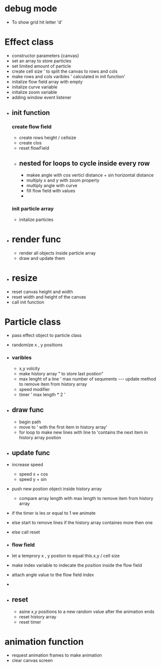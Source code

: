 # debug mode
 - To show grid hit letter 'd'


# Effect class
 - constructor parameters {canvas}
 - set an array to store particles
 - set limited amount of particle
 - create cell size ' to split the canvas to rows and cols
 - make rows and cols varibles ' calculated in init function'
 - initalize flow field array with empty
 - initalize curve variable
 - initalize zoom variable
 - adding window event listener
 - ## init function
    ### create flow field
    - create rows height / cellsize
    - create clos
    - reset flowField
    - ## nested for loops to cycle inside every row
        - makee angle with cos verticl distance  + sin horizontal distance
        - multiply x and y with zoom property
        - multiply angle with curve
        - fill flow field with values
        -
    ### init particle array
    - initalize particles
 - # render func
    - render all objects inside particle array
    - draw and update them
 - # resize
 - reset canvas height and width
 - reset width and height of the canvas
 - call init function




# Particle class
- pass effect object to particle class
- randomize x , y positions
- ### varibles
    - x,y volcity
    - make history array " to store last postion"
    - max lenght of a line ' max number of sequments --- update method to remove item from history array
    - speed modifier
    - timer ' max length * 2 '
- ## draw func
    - begin path
    - move to ' with the first item in history array'
    - for loop to make new lines with line to 'contains the next item in history array postion
   
- ## update func
 - increase speed
    - speed x + cos
    - speed y + sin
 - push new postion object inside history array
    - compare array length with max length to remove item from history array
 - if the timer is les or equal to 1 we animate
 - else start to remove lines  if the history array containes more then one
 - else call reset
 - ### flow field
 - let a temprory x , y postion to equal this.x,y  / cell size
 - make index variable to indecate the position inside the flow field
 - attach angle value to the flow field index
 -
- ## reset
    - asine x,y positions to a new random value after the animation ends
    - reset history array
    - reset timer
# animation function
- request animation frames to make animation
- clear canvas screen
